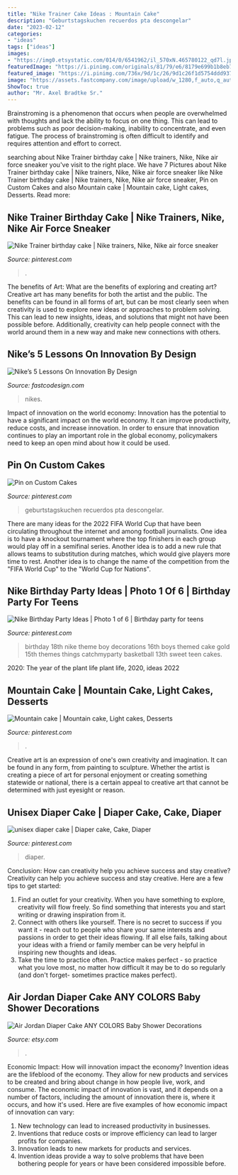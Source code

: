 ```yaml
---
title: "Nike Trainer Cake Ideas : Mountain Cake"
description: "Geburtstagskuchen recuerdos pta descongelar"
date: "2023-02-12"
categories:
- "ideas"
tags: ["ideas"]
images:
- "https://img0.etsystatic.com/014/0/6541962/il_570xN.465780122_qd7l.jpg"
featuredImage: "https://i.pinimg.com/originals/81/79/e6/8179e699b1b8eb745cfa1e727de7ad5f.jpg"
featured_image: "https://i.pinimg.com/736x/9d/1c/26/9d1c26f1d5754ddd937d117c911a7220.jpg"
image: "https://assets.fastcompany.com/image/upload/w_1280,f_auto,q_auto,fl_lossy/fc/3019090-poster-1280-nike.jpg"
ShowToc: true
author: "Mr. Axel Bradtke Sr."
---
```



Brainstroming is a phenomenon that occurs when people are overwhelmed with thoughts and lack the ability to focus on one thing. This can lead to problems such as poor decision-making, inability to concentrate, and even fatigue. The process of brainstroming is often difficult to identify and requires attention and effort to correct.

	

		
searching about Nike Trainer birthday cake | Nike trainers, Nike, Nike air force sneaker you've visit to the right place. We have 7 Pictures about Nike Trainer birthday cake | Nike trainers, Nike, Nike air force sneaker like Nike Trainer birthday cake | Nike trainers, Nike, Nike air force sneaker, Pin on Custom Cakes and also Mountain cake | Mountain cake, Light cakes, Desserts. Read more:
		
    
## Nike Trainer Birthday Cake | Nike Trainers, Nike, Nike Air Force Sneaker

<img loading=lazy src="https://i.pinimg.com/originals/81/79/e6/8179e699b1b8eb745cfa1e727de7ad5f.jpg" onerror="this.onerror=null;this.src='https://tse2.mm.bing.net/th?id=OIP.BMb0lPax5znV0CMh_aeAGQHaJ4&amp;pid=15.1';" alt="Nike Trainer birthday cake | Nike trainers, Nike, Nike air force sneaker">

_Source: pinterest.com_

>. 

	

The benefits of Art: What are the benefits of exploring and creating art?
Creative art has many benefits for both the artist and the public. The benefits can be found in all forms of art, but can be most clearly seen when creativity is used to explore new ideas or approaches to problem solving. This can lead to new insights, ideas, and solutions that might not have been possible before. Additionally, creativity can help people connect with the world around them in a new way and make new connections with others.

    
## Nike’s 5 Lessons On Innovation By Design

<img loading=lazy src="https://assets.fastcompany.com/image/upload/w_1280,f_auto,q_auto,fl_lossy/fc/3019090-poster-1280-nike.jpg" onerror="this.onerror=null;this.src='https://tse3.mm.bing.net/th?id=OIP.aJhkQn_UKiaFOo6xw2w_fwHaEK&amp;pid=15.1';" alt="Nike’s 5 Lessons On Innovation By Design">

_Source: fastcodesign.com_

>nikes. 

	

Impact of innovation on the world economy:
Innovation has the potential to have a significant impact on the world economy. It can improve productivity, reduce costs, and increase innovation. In order to ensure that innovation continues to play an important role in the global economy, policymakers need to keep an open mind about how it could be used.

    
## Pin On Custom Cakes

<img loading=lazy src="https://i.pinimg.com/736x/54/05/bc/5405bca9dba305fb64c40b930ca95d29.jpg" onerror="this.onerror=null;this.src='https://tse1.mm.bing.net/th?id=OIP.VvmZXBdbeAMpaaQFjSPgnQHaHO&amp;pid=15.1';" alt="Pin on Custom Cakes">

_Source: pinterest.com_

>geburtstagskuchen recuerdos pta descongelar. 

	

There are many ideas for the 2022 FIFA World Cup that have been circulating throughout the internet and among football journalists. One idea is to have a knockout tournament where the top finishers in each group would play off in a semifinal series. Another idea is to add a new rule that allows teams to substitution during matches, which would give players more time to rest. Another idea is to change the name of the competition from the "FIFA World Cup" to the "World Cup for Nations".

    
## Nike Birthday Party Ideas | Photo 1 Of 6 | Birthday Party For Teens

<img loading=lazy src="https://i.pinimg.com/736x/9d/1c/26/9d1c26f1d5754ddd937d117c911a7220.jpg" onerror="this.onerror=null;this.src='https://tse2.mm.bing.net/th?id=OIP.zjFxl-NjLZTkZKCmkc-bdgHaJ4&amp;pid=15.1';" alt="Nike Birthday Party Ideas | Photo 1 of 6 | Birthday party for teens">

_Source: pinterest.com_

>birthday 18th nike theme boy decorations 16th boys themed cake gold 15th themes things catchmyparty basketball 13th sweet teen cakes. 

	

2020: The year of the plant life
plant life, 2020, ideas 2022

    
## Mountain Cake | Mountain Cake, Light Cakes, Desserts

<img loading=lazy src="https://i.pinimg.com/736x/0f/3d/cb/0f3dcbe26f799c40a99b17a8e9cd3d02--mountain-cake-cakes.jpg" onerror="this.onerror=null;this.src='https://tse4.mm.bing.net/th?id=OIP.-Sf08kBgRIT5LMY-OGD6VgHaNK&amp;pid=15.1';" alt="Mountain cake | Mountain cake, Light cakes, Desserts">

_Source: pinterest.com_

>. 

	

Creative art is an expression of one's own creativity and imagination. It can be found in any form, from painting to sculpture. Whether the artist is creating a piece of art for personal enjoyment or creating something statewide or national, there is a certain appeal to creative art that cannot be determined with just eyesight or reason.

    
## Unisex Diaper Cake | Diaper Cake, Cake, Diaper

<img loading=lazy src="https://i.pinimg.com/736x/ba/e8/df/bae8dff2039d96b24f34ffe5e995a9b7--diaper-cakes-diapers.jpg" onerror="this.onerror=null;this.src='https://tse3.mm.bing.net/th?id=OIP.yI7y5ZsqXzuKTNPOVC2rzgHaJ3&amp;pid=15.1';" alt="unisex diaper cake | Diaper cake, Cake, Diaper">

_Source: pinterest.com_

>diaper. 

	

Conclusion: How can creativity help you achieve success and stay creative?
Creativity can help you achieve success and stay creative. Here are a few tips to get started: 
1. Find an outlet for your creativity. When you have something to explore, creativity will flow freely. So find something that interests you and start writing or drawing inspiration from it. 
2. Connect with others like yourself. There is no secret to success if you want it - reach out to people who share your same interests and passions in order to get their ideas flowing. If all else fails, talking about your ideas with a friend or family member can be very helpful in inspiring new thoughts and ideas. 
3. Take the time to practice often. Practice makes perfect - so practice what you love most, no matter how difficult it may be to do so regularly (and don't forget- sometimes practice makes perfect).

    
## Air Jordan Diaper Cake ANY COLORS Baby Shower Decorations

<img loading=lazy src="https://img0.etsystatic.com/014/0/6541962/il_570xN.465780122_qd7l.jpg" onerror="this.onerror=null;this.src='https://tse4.mm.bing.net/th?id=OIP.IwI4EoU5p_9OL_cay_-NigHaJs&amp;pid=15.1';" alt="Air Jordan Diaper Cake ANY COLORS Baby Shower Decorations">

_Source: etsy.com_

>. 

	

Economic Impact: How will innovation impact the economy?
Invention ideas are the lifeblood of the economy. They allow for new products and services to be created and bring about change in how people live, work, and consume. The economic impact of innovation is vast, and it depends on a number of factors, including the amount of innovation there is, where it occurs, and how it's used. Here are five examples of how economic impact of innovation can vary: 
1. New technology can lead to increased productivity in businesses. 
2. Inventions that reduce costs or improve efficiency can lead to larger profits for companies. 
3. Innovation leads to new markets for products and services. 
4. Invention ideas provide a way to solve problems that have been bothering people for years or have been considered impossible before. 

